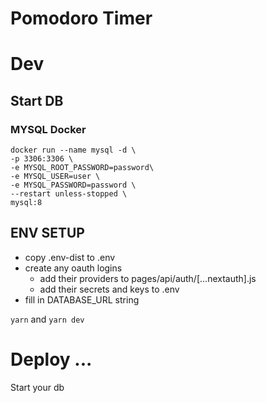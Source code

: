 # Pomodoro Timer

# Dev
## Start DB
### MYSQL Docker
```
docker run --name mysql -d \
-p 3306:3306 \
-e MYSQL_ROOT_PASSWORD=password\
-e MYSQL_USER=user \
-e MYSQL_PASSWORD=password \
--restart unless-stopped \
mysql:8
```

## ENV SETUP
 - copy .env-dist to .env
 - create any oauth logins
     - add their providers to pages/api/auth/[...nextauth].js
     - add their secrets and keys to .env 
 - fill in DATABASE_URL string

`yarn` and `yarn dev`

# Deploy ...
Start your db
